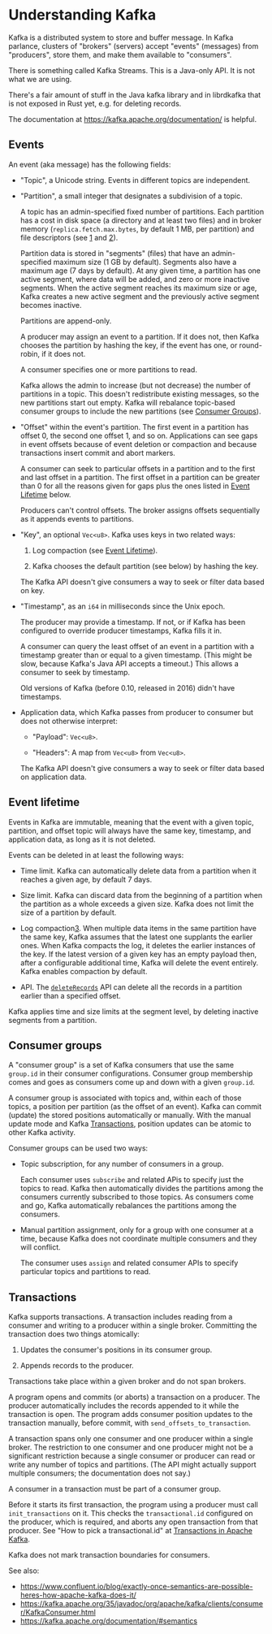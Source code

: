 # Understanding Kafka

Kafka is a distributed system to store and buffer message.  In Kafka
parlance, clusters of "brokers" (servers) accept "events" (messages)
from "producers", store them, and make them available to "consumers".

There is something called Kafka Streams.  This is a Java-only API.  It
is not what we are using.

There's a fair amount of stuff in the Java kafka library and in
librdkafka that is not exposed in Rust yet, e.g. for deleting records.

The documentation at <https://kafka.apache.org/documentation/> is
helpful.

## Events

An event (aka message) has the following fields:

  * "Topic", a Unicode string.  Events in different topics are
    independent.

  * "Partition", a small integer that designates a subdivision of a
    topic.

    A topic has an admin-specified fixed number of partitions.  Each
    partition has a cost in disk space (a directory and at least two
    files) and in broker memory (`replica.fetch.max.bytes`, by default
    1 MB, per partition) and file descriptors (see [1] and [2]).

    Partition data is stored in "segments" (files) that have an
    admin-specified maximum size (1 GB by default).  Segments also
    have a maximum age (7 days by default).  At any given time, a
    partition has one active segment, where data will be added, and
    zero or more inactive segments.  When the active segment reaches
    its maximum size or age, Kafka creates a new active segment and
    the previously active segment becomes inactive.

    Partitions are append-only.

    A producer may assign an event to a partition.  If it does not,
    then Kafka chooses the partition by hashing the key, if the event
    has one, or round-robin, if it does not.

    A consumer specifies one or more partitions to read.
    
    Kafka allows the admin to increase (but not decrease) the number
    of partitions in a topic.  This doesn't redistribute existing
    messages, so the new partitions start out empty.  Kafka will
    rebalance topic-based consumer groups to include the new
    partitions (see [Consumer Groups](#consumer-groups)).

  * "Offset" within the event's partition.  The first event in a
    partition has offset 0, the second one offset 1, and so on.
    Applications can see gaps in event offsets because of event
    deletion or compaction and because transactions insert commit and
    abort markers.

    A consumer can seek to particular offsets in a partition and to
    the first and last offset in a partition.  The first offset in a
    partition can be greater than 0 for all the reasons given for gaps
    plus the ones listed in [Event Lifetime](#event-lifetime) below.

    Producers can't control offsets.  The broker assigns offsets
    sequentially as it appends events to partitions.

  * "Key", an optional `Vec<u8>`.  Kafka uses keys in two related
    ways:

    1. Log compaction (see [Event Lifetime](#event-lifetime)).

    2. Kafka chooses the default partition (see below) by hashing the
       key.

    The Kafka API doesn't give consumers a way to seek or filter data
    based on key.

  * "Timestamp", as an `i64` in milliseconds since the Unix epoch.

    The producer may provide a timestamp.  If not, or if Kafka has
    been configured to override producer timestamps, Kafka fills it
    in.

    A consumer can query the least offset of an event in a partition
    with a timestamp greater than or equal to a given timestamp.
    (This might be slow, because Kafka's Java API accepts a timeout.)
    This allows a consumer to seek by timestamp.

    Old versions of Kafka (before 0.10, released in 2016) didn't have
    timestamps.

  * Application data, which Kafka passes from producer to consumer but
    does not otherwise interpret:

    - "Payload": `Vec<u8>`.

    - "Headers": A map from `Vec<u8>` from `Vec<u8>`.

    The Kafka API doesn't give consumers a way to seek or filter data
    based on application data.

[1]: https://stackoverflow.com/questions/59740832/cost-of-an-unused-kafka-topic-partition
[2]: https://stackoverflow.com/questions/40694188/kafka-number-of-topics-vs-number-of-partitions

## Event lifetime

Events in Kafka are immutable, meaning that the event with a given
topic, partition, and offset topic will always have the same key,
timestamp, and application data, as long as it is not deleted.

Events can be deleted in at least the following ways:

* Time limit.  Kafka can automatically delete data from a partition
  when it reaches a given age, by default 7 days.

* Size limit.  Kafka can discard data from the beginning of a
  partition when the partition as a whole exceeds a given size.  Kafka
  does not limit the size of a partition by default.

* Log compaction[3].  When multiple data items in the same partition
  have the same key, Kafka assumes that the latest one supplants the
  earlier ones.  When Kafka compacts the log, it deletes the earlier
  instances of the key.  If the latest version of a given key has an
  empty payload then, after a configurable additional time, Kafka will
  delete the event entirely.  Kafka enables compaction by default.

* API.  The [`deleteRecords`][4] API can delete all the records in a
  partition earlier than a specified offset.
  
Kafka applies time and size limits at the segment level, by deleting
inactive segments from a partition.
  
[3]: https://kafka.apache.org/documentation/#compaction
[4]: https://kafka.apache.org/35/javadoc/org/apache/kafka/clients/admin/Admin.html#deleteRecords(java.util.Map)

## Consumer groups

A "consumer group" is a set of Kafka consumers that use the same
`group.id` in their consumer configurations.  Consumer group
membership comes and goes as consumers come up and down with a given
`group.id`.

A consumer group is associated with topics and, within each of those
topics, a position per partition (as the offset of an event).  Kafka
can commit (update) the stored positions automatically or manually.
With the manual update mode and Kafka [Transactions](#transactions),
position updates can be atomic to other Kafka activity.

Consumer groups can be used two ways:

* Topic subscription, for any number of consumers in a group.

  Each consumer uses `subscribe` and related APis to specify just the
  topics to read.  Kafka then automatically divides the partitions
  among the consumers currently subscribed to those topics.  As
  consumers come and go, Kafka automatically rebalances the partitions
  among the consumers.

* Manual partition assignment, only for a group with one consumer at a
  time, because Kafka does not coordinate multiple consumers and they
  will conflict.

  The consumer uses `assign` and related consumer APIs to specify
  particular topics and partitions to read.

## Transactions

Kafka supports transactions.  A transaction includes reading from a
consumer and writing to a producer within a single broker.  Committing
the transaction does two things atomically:

1. Updates the consumer's positions in its consumer group.

2. Appends records to the producer.

Transactions take place within a given broker and do not span brokers.

A program opens and commits (or aborts) a transaction on a producer.
The producer automatically includes the records appended to it while
the transaction is open.  The program adds consumer position updates
to the transaction manually, before commit, with
`send_offsets_to_transaction`.

A transaction spans only one consumer and one producer within a single
broker.  The restriction to one consumer and one producer might not be
a significant restriction because a single consumer or producer can
read or write any number of topics and partitions.  (The API might
actually support multiple consumers; the documentation does not say.)

A consumer in a transaction must be part of a consumer group.

Before it starts its first transaction, the program using a producer
must call `init_transactions` on it.  This checks the
`transactional.id` configured on the producer, which is required, and
aborts any open transaction from that producer.  See "How to pick a
transactional.id" at [Transactions in Apache Kafka][3].

Kafka does not mark transaction boundaries for consumers.

See also:
  * <https://www.confluent.io/blog/exactly-once-semantics-are-possible-heres-how-apache-kafka-does-it/>
  * <https://kafka.apache.org/35/javadoc/org/apache/kafka/clients/consumer/KafkaConsumer.html>
  * <https://kafka.apache.org/documentation/#semantics>

[3]: https://www.confluent.io/blog/transactions-apache-kafka/
